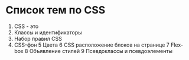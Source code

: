 # Список тем по CSS

1. CSS - это
2. Классы и идентификаторы
3. Набор правил CSS
4. CSS-фон
5 Цвета
6 CSS расположение блоков на странице
7 Flex-box
8 Объявление стилей
9 Псевдоклассы и псевдоэлементы
